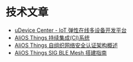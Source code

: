 # 技术文章

* [uDevice Center - IoT 弹性在线多设备开发平台](zh-cn/yq-udcenter.md)
* [AliOS Things 持续集成(CI)系统](zh-cn/yq-ci-system.md)
* [AliOS Things 自组织网络安全认证架构概述](zh-cn/yq-umesh-security.md)
* [AliOS Things SIG BLE Mesh 搭建指南](zh-cn/wiki-sig-ble-mesh.md)
